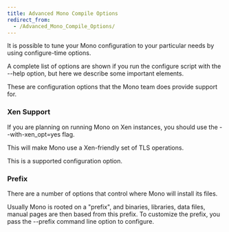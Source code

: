 ```yaml
---
title: Advanced Mono Compile Options
redirect_from:
  - /Advanced_Mono_Compile_Options/
---
```


It is possible to tune your Mono configuration to your particular needs by using configure-time options.

A complete list of options are shown if you run the configure script with the --help option, but here we describe some important elements.

These are configuration options that the Mono team does provide support for.

### Xen Support

If you are planning on running Mono on Xen instances, you should use the --with-xen_opt=yes flag.

This will make Mono use a Xen-friendly set of TLS operations.

This is a supported configuration option.

### Prefix

There are a number of options that control where Mono will install its files.

Usually Mono is rooted on a "prefix", and binaries, libraries, data files, manual pages are then based from this prefix. To customize the prefix, you pass the --prefix command line option to configure.

